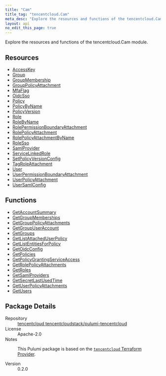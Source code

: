 ```yaml
---
title: "Cam"
title_tag: "tencentcloud.Cam"
meta_desc: "Explore the resources and functions of the tencentcloud.Cam module."
layout: api
no_edit_this_page: true
---
```


<!-- WARNING: this file was generated by Pulumi Docs Generator. -->
<!-- Do not edit by hand unless you're certain you know what you are doing! -->

Explore the resources and functions of the tencentcloud.Cam module.

<h2 id="resources">Resources</h2>
<ul class="api">
    <li><a href="accesskey/" title="AccessKey"><span class="api-symbol api-symbol--resource"></span>AccessKey</a></li>
    <li><a href="group/" title="Group"><span class="api-symbol api-symbol--resource"></span>Group</a></li>
    <li><a href="groupmembership/" title="GroupMembership"><span class="api-symbol api-symbol--resource"></span>GroupMembership</a></li>
    <li><a href="grouppolicyattachment/" title="GroupPolicyAttachment"><span class="api-symbol api-symbol--resource"></span>GroupPolicyAttachment</a></li>
    <li><a href="mfaflag/" title="MfaFlag"><span class="api-symbol api-symbol--resource"></span>MfaFlag</a></li>
    <li><a href="oidcsso/" title="OidcSso"><span class="api-symbol api-symbol--resource"></span>OidcSso</a></li>
    <li><a href="policy/" title="Policy"><span class="api-symbol api-symbol--resource"></span>Policy</a></li>
    <li><a href="policybyname/" title="PolicyByName"><span class="api-symbol api-symbol--resource"></span>PolicyByName</a></li>
    <li><a href="policyversion/" title="PolicyVersion"><span class="api-symbol api-symbol--resource"></span>PolicyVersion</a></li>
    <li><a href="role/" title="Role"><span class="api-symbol api-symbol--resource"></span>Role</a></li>
    <li><a href="rolebyname/" title="RoleByName"><span class="api-symbol api-symbol--resource"></span>RoleByName</a></li>
    <li><a href="rolepermissionboundaryattachment/" title="RolePermissionBoundaryAttachment"><span class="api-symbol api-symbol--resource"></span>RolePermissionBoundaryAttachment</a></li>
    <li><a href="rolepolicyattachment/" title="RolePolicyAttachment"><span class="api-symbol api-symbol--resource"></span>RolePolicyAttachment</a></li>
    <li><a href="rolepolicyattachmentbyname/" title="RolePolicyAttachmentByName"><span class="api-symbol api-symbol--resource"></span>RolePolicyAttachmentByName</a></li>
    <li><a href="rolesso/" title="RoleSso"><span class="api-symbol api-symbol--resource"></span>RoleSso</a></li>
    <li><a href="samlprovider/" title="SamlProvider"><span class="api-symbol api-symbol--resource"></span>SamlProvider</a></li>
    <li><a href="servicelinkedrole/" title="ServiceLinkedRole"><span class="api-symbol api-symbol--resource"></span>ServiceLinkedRole</a></li>
    <li><a href="setpolicyversionconfig/" title="SetPolicyVersionConfig"><span class="api-symbol api-symbol--resource"></span>SetPolicyVersionConfig</a></li>
    <li><a href="tagroleattachment/" title="TagRoleAttachment"><span class="api-symbol api-symbol--resource"></span>TagRoleAttachment</a></li>
    <li><a href="user/" title="User"><span class="api-symbol api-symbol--resource"></span>User</a></li>
    <li><a href="userpermissionboundaryattachment/" title="UserPermissionBoundaryAttachment"><span class="api-symbol api-symbol--resource"></span>UserPermissionBoundaryAttachment</a></li>
    <li><a href="userpolicyattachment/" title="UserPolicyAttachment"><span class="api-symbol api-symbol--resource"></span>UserPolicyAttachment</a></li>
    <li><a href="usersamlconfig/" title="UserSamlConfig"><span class="api-symbol api-symbol--resource"></span>UserSamlConfig</a></li>
</ul>

<h2 id="functions">Functions</h2>
<ul class="api">
    <li><a href="getaccountsummary/" title="GetAccountSummary"><span class="api-symbol api-symbol--function"></span>GetAccountSummary</a></li>
    <li><a href="getgroupmemberships/" title="GetGroupMemberships"><span class="api-symbol api-symbol--function"></span>GetGroupMemberships</a></li>
    <li><a href="getgrouppolicyattachments/" title="GetGroupPolicyAttachments"><span class="api-symbol api-symbol--function"></span>GetGroupPolicyAttachments</a></li>
    <li><a href="getgroupuseraccount/" title="GetGroupUserAccount"><span class="api-symbol api-symbol--function"></span>GetGroupUserAccount</a></li>
    <li><a href="getgroups/" title="GetGroups"><span class="api-symbol api-symbol--function"></span>GetGroups</a></li>
    <li><a href="getlistattacheduserpolicy/" title="GetListAttachedUserPolicy"><span class="api-symbol api-symbol--function"></span>GetListAttachedUserPolicy</a></li>
    <li><a href="getlistentitiesforpolicy/" title="GetListEntitiesForPolicy"><span class="api-symbol api-symbol--function"></span>GetListEntitiesForPolicy</a></li>
    <li><a href="getoidcconfig/" title="GetOidcConfig"><span class="api-symbol api-symbol--function"></span>GetOidcConfig</a></li>
    <li><a href="getpolicies/" title="GetPolicies"><span class="api-symbol api-symbol--function"></span>GetPolicies</a></li>
    <li><a href="getpolicygrantingserviceaccess/" title="GetPolicyGrantingServiceAccess"><span class="api-symbol api-symbol--function"></span>GetPolicyGrantingServiceAccess</a></li>
    <li><a href="getrolepolicyattachments/" title="GetRolePolicyAttachments"><span class="api-symbol api-symbol--function"></span>GetRolePolicyAttachments</a></li>
    <li><a href="getroles/" title="GetRoles"><span class="api-symbol api-symbol--function"></span>GetRoles</a></li>
    <li><a href="getsamlproviders/" title="GetSamlProviders"><span class="api-symbol api-symbol--function"></span>GetSamlProviders</a></li>
    <li><a href="getsecretlastusedtime/" title="GetSecretLastUsedTime"><span class="api-symbol api-symbol--function"></span>GetSecretLastUsedTime</a></li>
    <li><a href="getuserpolicyattachments/" title="GetUserPolicyAttachments"><span class="api-symbol api-symbol--function"></span>GetUserPolicyAttachments</a></li>
    <li><a href="getusers/" title="GetUsers"><span class="api-symbol api-symbol--function"></span>GetUsers</a></li>
</ul>

<h2 id="package-details">Package Details</h2>
<dl class="package-details">
	<dt>Repository</dt>
	<dd><a href="https://github.com/tencentcloudstack/pulumi-tencentcloud">tencentcloud tencentcloudstack/pulumi-tencentcloud</a></dd>
	<dt>License</dt>
	<dd>Apache-2.0</dd>
	<dt>Notes</dt>
	<dd><p>This Pulumi package is based on the <a href="https://github.com/tencentcloudstack/terraform-provider-tencentcloud"><code>tencentcloud</code> Terraform Provider</a>.</p>
</dd>
	<dt>Version</dt>
	<dd>0.2.0</dd>
</dl>

